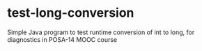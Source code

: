 test-long-conversion
====================

Simple Java program to test runtime conversion of int to long, for diagnostics in POSA-14 MOOC course
